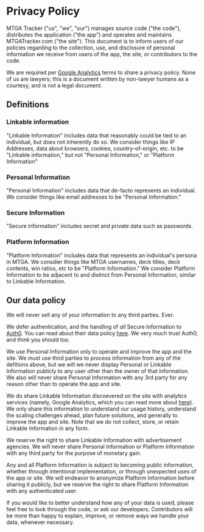 # Privacy Policy

MTGA Tracker ("us", "we", "our") manages source code ("the code"), distributes the application ("the app") and operates
and maintains MTGATracker.com ("the site"). This document is to inform users of our policies regarding to the
collection, use, and disclosure of personal information we receive from users of the app, the site, or contributors to
the code.

We are required per [Google Analytics](https://www.google.com/analytics/terms/us.html) terms to share a privacy policy.
None of us are lawyers; this is a document written by non-lawyer humans as a courtesy, and is not a legal document.

## Definitions

### Linkable information

"Linkable Information" includes data that reasonably could be tied to an individual, but does not inherently do so. We
consider things like IP Addresses, data about browsers, cookies, country-of-origin, etc. to be "Linkable information,"
but not "Personal Information," or "Platform Information"

### Personal Information

"Personal Information" includes data that de-facto represents an individual. We consider things like email addresses
to be "Personal Information."

### Secure Information

"Secure Information" includes secret and private data such as passwords.

### Platform Information

"Platform Information" includes data that represents an individual's persona in MTGA. We consdier things like MTGA
usernames, deck titles, deck contents, win ratios, etc to be "Platform Information." We consider Platform Information
to be adjacent to and distinct from Personal Information, similar to Linkable Information.

## Our data policy

We will never sell any of your information to any third parties. Ever.

We defer authentication, and the handling of _all_ Secure Information to [Auth0](https://auth0.com/). You can read
about their data policy [here](https://auth0.com/privacy). We very much trust Auth0, and think you should too.

We use Personal Information only to operate and improve the app and the site. We must use third parties to process
information from any of the defitions above, but we will we never display Personal or Linkable Information
publicly to any user other than the owner of that information. We also will never share Personal Information with any
3rd party for any reason other than to operate the app and site.

We do share Linkable Information discoevered on the site with analytics services (namely, Google Analytics, which you
can read more about [here](https://www.google.com/policies/privacy/partners/)). We only share this information to
understand our usage history, understand the scaling challenges ahead, plan future solutions, and generally to improve
the app and site. Note that we do not collect, store, or retain Linkable Information in any form.

We reserve the right to share Linkable Information with advertisement agencies. We will never share Personal
Information or Platform Information with any third party for the purpose of monetary gain.

Any and all Platform Information is subject to becoming public information, whether through intentional implementation,
or through unexpected uses of the app or site. We will endeavor to anonymize Platform Information before sharing it
publicly, but we reserve the right to share Platform Information with any authenticated user.

If you would like to better understand how any of your data is used, please feel free to look through the code, or ask
our developers. Contributors will be more than happy to explain, improve, or remove ways we handle your data, whenever
necessary.
